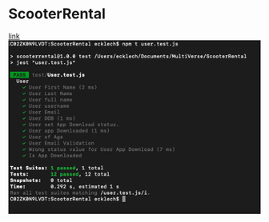 # ScooterRental
[link](https://www.example.com/my%20great%20page)
![Screenshot](./UML/TESTSCREENSHOT/User.png)
